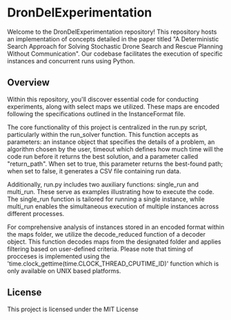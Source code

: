 # DronDelExperimentation
Welcome to the DronDelExperimentation repository! This repository hosts an implementation of concepts detailed in the paper titled "A Deterministic Search Approach for Solving Stochastic Drone Search and Rescue Planning Without Communication". Our codebase facilitates the execution of specific instances and concurrent runs using Python.
## Overview
Within this repository, you'll discover essential code for conducting experiments, along with select maps we utilized. These maps are encoded following the specifications outlined in the InstanceFormat file.

The core functionality of this project is centralized in the run.py script, particularly within the run_solver function. This function accepts as parameters: an instance object that specifies the details of a problem, an algorithm chosen by the user, timeout which defines how much time will the code run before it returns the best solution, and a parameter called "return_path". When set to true, this parameter returns the best-found path; when set to false, it generates a CSV file containing run data.

Additionally, run.py includes two auxiliary functions: single_run and multi_run. These serve as examples illustrating how to execute the code. The single_run function is tailored for running a single instance, while multi_run enables the simultaneous execution of multiple instances across different processes.

For comprehensive analysis of instances stored in an encoded format within the maps folder, we utilize the decode_reduced function of a decoder object. This function decodes maps from the designated folder and applies filtering based on user-defined criteria. Please note that timing of procceses is implemented using the 'time.clock_gettime(time.CLOCK_THREAD_CPUTIME_ID)' function which is only available on UNIX based platforms.

## License

This project is licensed under the MIT License 

